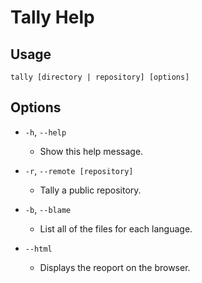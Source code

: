 # Tally Help

## Usage

`tally [directory | repository] [options]`

## Options

-   `-h`, `--help`

    -   Show this help message.

-   `-r`, `--remote [repository]`

    -   Tally a public repository.

-   `-b`, `--blame`
    -   List all of the files for each language.

-   `--html`
    -   Displays the reoport on the browser.
